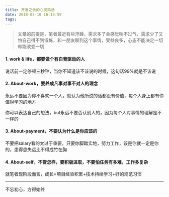 ```yaml
---
title: 开发之余的心灵鸡汤
date: 2018-05-10 16:15:59
tags:
---
```

> 文章的前提是，笔者最近有些浮躁，需求多了会感觉喘不过气，需求少了又怕自己得不到锻炼，和一朋友聊到这个事情，受益良多，心态不能决定一切却能改变一切

#### 1. work & life，都要做个有自我驱动的人   
 
 说话前一定停顿三秒钟，当你不知道该不该说的时候，这句话99%就是不该说
<!--more-->
#### 2. About-work，要养成凡事对事不对人的理念   

永远不要因为你不喜欢一个人，就认为他所说的话都没有价值，每个人身上都有你值得学习的地方  

你可以表达自己的想法，but永远不要否认别人的，因为每个人对事情的理解是不一样的

#### 3. About-payment，不要认为什么是你应该的  

不要把salary看的太过于重要，只要你脚踏实地，努力工作，该是你就一定是你的，患得患失远比不得成竹在胸  

#### 4. About-self，不管怎样，要积极进取，不要怕任务有多难，工作多复杂  

就笔者现阶段而言，成长=项目经验积累+技术持续学习+好的规范习惯   
 

---
 不忘初心，方得始终

